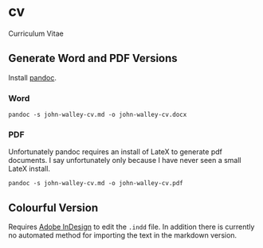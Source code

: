 # cv

Curriculum Vitae

## Generate Word and PDF Versions

Install [pandoc](http://johnmacfarlane.net/pandoc/).

### Word

    pandoc -s john-walley-cv.md -o john-walley-cv.docx


### PDF

Unfortunately pandoc requires an install of LateX to generate pdf documents. I say unfortunately only because I have never seen a small LateX install.

    pandoc -s john-walley-cv.md -o john-walley-cv.pdf
    
## Colourful Version

Requires [Adobe InDesign](http://www.adobe.com/uk/products/indesign.html) to edit the ``.indd`` file. In addition there is currently no automated method for importing the text in the markdown version.